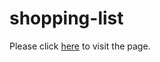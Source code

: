 # shopping-list
Please click [here](https://longnghiem.github.io/shopping-list-07/) to visit the page.
